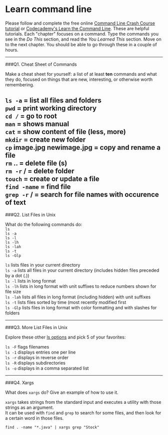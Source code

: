 # Learn command line

Please follow and complete the free online [Command Line Crash Course
tutorial](https://web.archive.org/web/20160708171659/http://cli.learncodethehardway.org/book/) or [Codecademy's Learn the Command Line](https://www.codecademy.com/learn/learn-the-command-line). These are helpful tutorials. Each "chapter" focuses on a command. Type the commands you see in the _Do This_ section, and read the _You Learned This_ section. Move on to the next chapter. You should be able to go through these in a couple of hours.

---

###Q1.  Cheat Sheet of Commands  

Make a cheat sheet for yourself: a list of at least **ten** commands and what they do, focused on things that are new, interesting, or otherwise worth remembering.

`ls -a` = list all files and folders  
`pwd` = print working directory  
`cd /` = go to root  
`man` <command> = shows manual   
`cat` <fileName> = show content of file (less, more)  
`mkdir` = create new folder  
`cp` image.jpg newimage.jpg = copy and rename a file  
`rm` <fileName> .. = delete file (s)  
`rm -r` <foldername>/ = delete folder  
`touch` <fileName> = create or update a file  
`find -name` <fileName> = find file  
`grep -r` <text> <foldername>/ = search for file names with occurence of text     
---

###Q2.  List Files in Unix   

What do the following commands do:  
`ls`  
`ls -a`  
`ls -l`  
`ls -lh`  
`ls -lah`  
`ls -t`  
`ls -Glp`  

`ls` lists files in your current directory      
`ls -a` lists all files in your current directory (includes hidden files preceded by a dot (.))      
`ls -l` lists in long format    
`ls -lh` lists in long format with unit suffixes to reduce numbers shown for file size    
`ls -lah` lists all files in long format (including hidden) with unit suffixes    
`ls -t` lists files sorted by time (most recently modified first  
`ls -Glp` lists files in long format with color formatting and with slashes for folders

---

###Q3.  More List Files in Unix  

Explore these other [ls options](http://www.techonthenet.com/unix/basic/ls.php) and pick 5 of your favorites:

`ls -F` flags filenames       
`ls -1` displays entries one per line      
`ls -r` displays in reverse order       
`ls -R` displays subdirectories       
`ls -o` displays in a comma separated list     

---

###Q4.  Xargs   

What does `xargs` do? Give an example of how to use it.

`xargs` takes strings from the standard input and executes a utility with those strings as an argument.    
It can be used with `find` and `grep` to search for some files, and then look for a certain word in those files.    

`find . -name "*.java" | xargs grep "Stock"`




 

